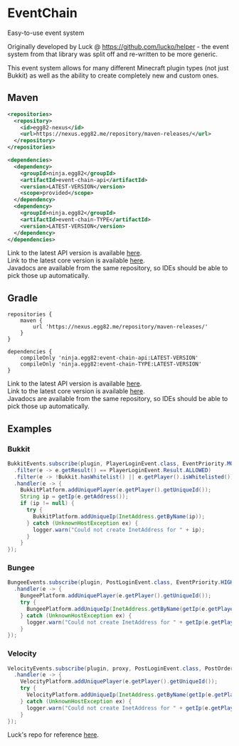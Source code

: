 # EventChain

Easy-to-use event system

Originally developed by Luck @ https://github.com/lucko/helper - the event system from that library was split off and re-written to be more generic.

This event system allows for many different Minecraft plugin types (not just Bukkit) as well as the ability to create completely new and custom ones.

## Maven

```XML
<repositories>
  <repository>
    <id>egg82-nexus</id>
    <url>https://nexus.egg82.me/repository/maven-releases/</url>
  </repository>
</repositories>

<dependencies>
  <dependency>
    <groupId>ninja.egg82</groupId>
    <artifactId>event-chain-api</artifactId>
    <version>LATEST-VERSION</version>
    <scope>provided</scope>
  </dependency>
  <dependency>
    <groupId>ninja.egg82</groupId>
    <artifactId>event-chain-TYPE</artifactId>
    <version>LATEST-VERSION</version>
  </dependency>
</dependencies>
```

Link to the latest API version is available [here](https://nexus.egg82.me/service/rest/repository/browse/maven-releases/ninja/egg82/event-chain-api/).<br/>
Link to the latest core version is available [here](https://nexus.egg82.me/service/rest/repository/browse/maven-releases/ninja/egg82/event-chain-common/).<br/>
Javadocs are available from the same repository, so IDEs should be able to pick those up automatically.

## Gradle

```Gradle
repositories {
    maven {
        url 'https://nexus.egg82.me/repository/maven-releases/'
    }
}

dependencies {
    compileOnly 'ninja.egg82:event-chain-api:LATEST-VERSION'
    compileOnly 'ninja.egg82:event-chain-TYPE:LATEST-VERSION'
}
```

Link to the latest API version is available [here](https://nexus.egg82.me/service/rest/repository/browse/maven-releases/ninja/egg82/event-chain-api/).<br/>
Link to the latest core version is available [here](https://nexus.egg82.me/service/rest/repository/browse/maven-releases/ninja/egg82/event-chain-common/).<br/>
Javadocs are available from the same repository, so IDEs should be able to pick those up automatically.

## Examples

### Bukkit

```Java
BukkitEvents.subscribe(plugin, PlayerLoginEvent.class, EventPriority.MONITOR)
  .filter(e -> e.getResult() == PlayerLoginEvent.Result.ALLOWED)
  .filter(e -> !Bukkit.hasWhitelist() || e.getPlayer().isWhitelisted())
  .handler(e -> {
    BukkitPlatform.addUniquePlayer(e.getPlayer().getUniqueId());
    String ip = getIp(e.getAddress());
    if (ip != null) {
      try {
        BukkitPlatform.addUniqueIp(InetAddress.getByName(ip));
      } catch (UnknownHostException ex) {
        logger.warn("Could not create InetAddress for " + ip);
      }
    }
});
```

### Bungee

```Java
BungeeEvents.subscribe(plugin, PostLoginEvent.class, EventPriority.HIGHEST)
  .handler(e -> {
    BungeePlatform.addUniquePlayer(e.getPlayer().getUniqueId());
    try {
      BungeePlatform.addUniqueIp(InetAddress.getByName(getIp(e.getPlayer().getAddress())));
    } catch (UnknownHostException ex) {
      logger.warn("Could not create InetAddress for " + getIp(e.getPlayer().getAddress()));
    }
});
```

### Velocity

```Java
VelocityEvents.subscribe(plugin, proxy, PostLoginEvent.class, PostOrder.LAST)
  .handler(e -> {
    VelocityPlatform.addUniquePlayer(e.getPlayer().getUniqueId());
    try {
      VelocityPlatform.addUniqueIp(InetAddress.getByName(getIp(e.getPlayer().getRemoteAddress())));
    } catch (UnknownHostException ex) {
      logger.warn("Could not create InetAddress for " + getIp(e.getPlayer().getRemoteAddress()));
    }
});
```

Luck's repo for reference [here](https://github.com/lucko/helper/wiki/helper:-Events).
